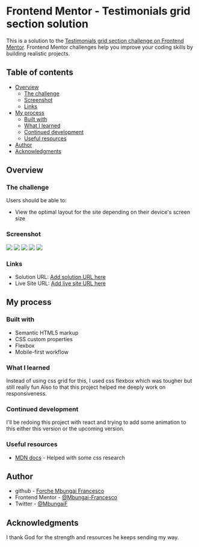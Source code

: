 # Frontend Mentor - Testimonials grid section solution

This is a solution to the [Testimonials grid section challenge on Frontend Mentor](https://www.frontendmentor.io/challenges/testimonials-grid-section-Nnw6J7Un7). Frontend Mentor challenges help you improve your coding skills by building realistic projects. 

## Table of contents

- [Overview](#overview)
  - [The challenge](#the-challenge)
  - [Screenshot](#screenshot)
  - [Links](#links)
- [My process](#my-process)
  - [Built with](#built-with)
  - [What I learned](#what-i-learned)
  - [Continued development](#continued-development)
  - [Useful resources](#useful-resources)
- [Author](#author)
- [Acknowledgments](#acknowledgments)


## Overview

### The challenge

Users should be able to:

- View the optimal layout for the site depending on their device's screen size

### Screenshot

![](./Screenshots/Screenshot%202024-02-17%20132711.png)
![](./Screenshots/Screenshot%202024-02-17%20132839.png)
![](./Screenshots/Screenshot%202024-02-17%20132910.png)
![](./Screenshots/Screenshot%202024-02-17%20132954.png)
![](./Screenshots/Screenshot%202024-02-17%20133013.png)

### Links

- Solution URL: [Add solution URL here](https://your-solution-url.com)
- Live Site URL: [Add live site URL here](https://mbungai-francesco.github.io/Testimonial-Section/)

## My process

### Built with

- Semantic HTML5 markup
- CSS custom properties
- Flexbox
- Mobile-first workflow


### What I learned

Instead of using css grid for this, I used css flexbox which was tougher but still really fun
Also to that this project helped me deeply work on responsiveness.


### Continued development

I'll be redoing this project with react and trying to add some animation to this either this version or the upcoming version.
### Useful resources

- [MDN docs](https://developer.mozilla.org/en-US/) - Helped with some css research

## Author

- github - [Forche Mbungai Francesco](https://github.com/Mbungai-Francesco)
- Frontend Mentor - [@Mbungai-Francesco](https://www.frontendmentor.io/profile/Mbungai-Francesco)
- Twitter - [@MbungaiF](https://twitter.com/MbungaiF)


## Acknowledgments

I thank God for the strength and resources he keeps sending my way.